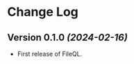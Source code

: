 Change Log
==========

Version 0.1.0 *(2024-02-16)*
-----------------------------

* First release of FileQL.